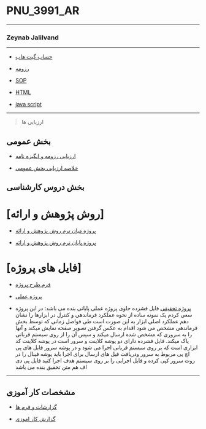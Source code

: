 # PNU_3991_AR
---------
### Zeynab Jalilvand
 
---
- [حساب گیت هاب](https://github.com/zeynabjalilvand1374/)

- [رزومه](https://github.com/zeynabjalilvand1374/PNU_3991_AR/blob/main/DOC-20201130-WA0003%5B1%5D%20(1).pdf)

- [SOP](https://github.com/zeynabjalilvand1374/PNU_3991_AR/blob/main/4_5924880352307841222.pdf)

- [HTML](https://github.com/zeynabjalilvand1374/PNU_3991_AR/blob/main/4_5940578174306880051.pdf)

- [java script](https://github.com/zeynabjalilvand1374/PNU_3991_AR/blob/main/4_5935867454176626590.pdf)
------------------

>  ارزیابی ها
 
## بخش عمومی

- [ارزیابی رزومه و انگیزه نامه](https://github.com/zeynabjalilvand1374/PNU_3991_AR/blob/main/ZJ_CV_CheckList_AR_3991.pdf)

- [خلاصه ارزیابی بخش عمومی](https://github.com/zeynabjalilvand1374/PNU_3991_AR/blob/main/ZJ_GeneralSection_CheckList_AR_3991-1.pdf)

## بخش دروس کارشناسی

# [روش پژوهش و ارائه]

- [پروژه میان ترم روش پژوهش و ارائه](https://github.com/zeynabjalilvand1374/PNU_3991_AR/blob/main/%D9%BE%D8%B1%D9%88%DA%98%D9%87%20%D9%85%DB%8C%D8%A7%D9%86%20%D8%AA%D8%B1%D9%85%20%D8%B1%D9%88%D8%B4%20%D9%BE%DA%98%D9%88%D9%87%D8%B4.pdf)

- [پروژه پایان ترم روش پژوهش و ارائه](https://github.com/zeynabjalilvand1374/PNU_3991_AR/blob/main/%D9%BE%D8%B1%D9%88%DA%98%D9%87%20%D9%BE%D8%A7%DB%8C%D8%A7%D9%86%20%D8%AA%D8%B1%D9%85%20%D8%B1%D9%88%D8%B4%20%D9%BE%DA%98%D9%88%D9%87%D8%B4.pdf)

# [فایل های پروژه]

- [فرم طرح پروژه](https://github.com/zeynabjalilvand1374/PNU_3991_AR/commit/0f76305a56e6b6c3e5c4a3de99881ffb216921bc)
 
 - [پروژه عملی](https://github.com/zeynabjalilvand1374/PNU_3991_AR/blob/main/FinalProject%20(1).zip)
  
-  [پروژه تحقیقی](https://github.com/zeynabjalilvand1374/PNU_3991_AR/blob/main/%D9%BE%D8%B1%D9%88%DA%98%D9%87%20%D9%BE%D8%A7%DB%8C%D8%A7%D9%86%DB%8C.pdf)
 فایل فشرده حاوی پروژه عملی پایانی بنده می باشد: در این پروژه سعی کردم یک نمونه ساده از نحوه عملکرد فرماندهی و کنترل در ابزارها را نشان دهم عملکرد اصلی ابزار به این صورت است طی فواصل زمانی که توسط بخش فرماندهی مشخص می شود اقدام به عکس گرفتن تصویر صفحه نمایش میکند و آنها را به سروری که مشخص شده ارسال میکند و سپس آن را از روی سیستم قربانی پاک میکند. فایل فشرده دارای دو پوشه کلاینت و سرور است در پوشه کلاینت کد ابزاری است که بر روی سیستم قربانی اجرا می شود و در پوشه سرور فایل های پی اچ پی مربوط به سرور ودریافت فیل های ارسال برای اجرا باید پوشه فینال را در روت سرور کپی کرده و فایل اجرایی را بر روی سیستم هدف اجرا کنید
فایل پی دی اف هم متن تحقیق بنده می باشد
 
------------------
## مشخصات کار آموزی 

- [گزارشات و فرم ها](https://github.com/zeynabjalilvand1374/PNU_3991_AR/blob/main/%D9%81%D8%B1%D9%85%20%D9%87%D8%A7%DB%8C%20%DA%A9%D8%A7%D8%B1%20%D8%A7%D9%85%D9%88%D8%B2%DB%8C.pdf)

- [گزارش کار اموزی](https://github.com/zeynabjalilvand1374/PNU_3991_AR/blob/main/%DA%A9%D8%A7%D8%B1%D8%A2%D9%85%D9%88%D8%B2%DB%8C-1.pdf)
	
